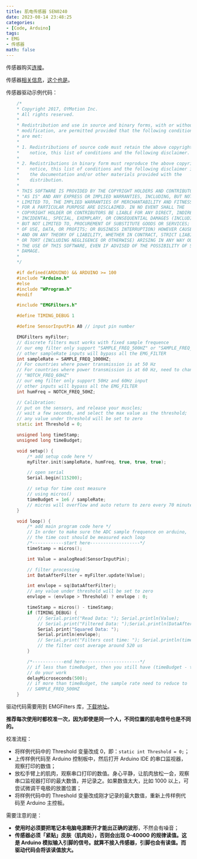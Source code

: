 ```yaml
---
title: 肌电传感器 SEN0240
date: 2023-08-14 23:48:25
categories:
- [Code, Arduino]
tags:
- EMG
- 传感器
math: false
---
```


传感器购买[连接](https://www.dfrobot.com.cn/goods-1503.html)。

传感器[相关信息](https://wiki.dfrobot.com.cn/_SKU_SEN0240_肌电传感器_Analog_EMG_Sensor_by_OYMotion)，[这个也是](https://www.yuque.com/cs/products/rwe87o)。

传感器驱动示例代码：

```C++
    /*
    * Copyright 2017, OYMotion Inc.
    * All rights reserved.
    *
    * Redistribution and use in source and binary forms, with or without
    * modification, are permitted provided that the following conditions
    * are met:
    *
    * 1. Redistributions of source code must retain the above copyright
    *    notice, this list of conditions and the following disclaimer.
    *
    * 2. Redistributions in binary form must reproduce the above copyright
    *    notice, this list of conditions and the following disclaimer in
    *    the documentation and/or other materials provided with the
    *    distribution.
    *
    * THIS SOFTWARE IS PROVIDED BY THE COPYRIGHT HOLDERS AND CONTRIBUTORS
    * "AS IS" AND ANY EXPRESS OR IMPLIED WARRANTIES, INCLUDING, BUT NOT
    * LIMITED TO, THE IMPLIED WARRANTIES OF MERCHANTABILITY AND FITNESS
    * FOR A PARTICULAR PURPOSE ARE DISCLAIMED. IN NO EVENT SHALL THE
    * COPYRIGHT HOLDER OR CONTRIBUTORS BE LIABLE FOR ANY DIRECT, INDIRECT,
    * INCIDENTAL, SPECIAL, EXEMPLARY, OR CONSEQUENTIAL DAMAGES (INCLUDING,
    * BUT NOT LIMITED TO, PROCUREMENT OF SUBSTITUTE GOODS OR SERVICES; LOSS
    * OF USE, DATA, OR PROFITS; OR BUSINESS INTERRUPTION) HOWEVER CAUSED
    * AND ON ANY THEORY OF LIABILITY, WHETHER IN CONTRACT, STRICT LIABILITY,
    * OR TORT (INCLUDING NEGLIGENCE OR OTHERWISE) ARISING IN ANY WAY OUT OF
    * THE USE OF THIS SOFTWARE, EVEN IF ADVISED OF THE POSSIBILITY OF SUCH
    * DAMAGE.
    *
    */

    #if defined(ARDUINO) && ARDUINO >= 100
    #include "Arduino.h"
    #else
    #include "WProgram.h"
    #endif

    #include "EMGFilters.h"

    #define TIMING_DEBUG 1

    #define SensorInputPin A0 // input pin number

    EMGFilters myFilter;
    // discrete filters must works with fixed sample frequence
    // our emg filter only support "SAMPLE_FREQ_500HZ" or "SAMPLE_FREQ_1000HZ"
    // other sampleRate inputs will bypass all the EMG_FILTER
    int sampleRate = SAMPLE_FREQ_1000HZ;
    // For countries where power transmission is at 50 Hz
    // For countries where power transmission is at 60 Hz, need to change to
    // "NOTCH_FREQ_60HZ"
    // our emg filter only support 50Hz and 60Hz input
    // other inputs will bypass all the EMG_FILTER
    int humFreq = NOTCH_FREQ_50HZ;

    // Calibration:
    // put on the sensors, and release your muscles;
    // wait a few seconds, and select the max value as the threshold;
    // any value under threshold will be set to zero
    static int Threshold = 0;

    unsigned long timeStamp;
    unsigned long timeBudget;

    void setup() {
        /* add setup code here */
        myFilter.init(sampleRate, humFreq, true, true, true);

        // open serial
        Serial.begin(115200);

        // setup for time cost measure
        // using micros()
        timeBudget = 1e6 / sampleRate;
        // micros will overflow and auto return to zero every 70 minutes
    }

    void loop() {
        /* add main program code here */
        // In order to make sure the ADC sample frequence on arduino,
        // the time cost should be measured each loop
        /*------------start here-------------------*/
        timeStamp = micros();

        int Value = analogRead(SensorInputPin);

        // filter processing
        int DataAfterFilter = myFilter.update(Value);

        int envlope = sq(DataAfterFilter);
        // any value under threshold will be set to zero
        envlope = (envlope > Threshold) ? envlope : 0;

        timeStamp = micros() - timeStamp;
        if (TIMING_DEBUG) {
            // Serial.print("Read Data: "); Serial.println(Value);
            // Serial.print("Filtered Data: ");Serial.println(DataAfterFilter);
            Serial.print("Squared Data: ");
            Serial.println(envlope);
            // Serial.print("Filters cost time: "); Serial.println(timeStamp);
            // the filter cost average around 520 us
        }

        /*------------end here---------------------*/
        // if less than timeBudget, then you still have (timeBudget - timeStamp) to
        // do your work
        delayMicroseconds(500);
        // if more than timeBudget, the sample rate need to reduce to
        // SAMPLE_FREQ_500HZ
    }
```

驱动代码需要用到 EMGFilters 库，[下载地址](https://github.com/oymotion/EMGFilters)。

**推荐每次使用时都校准一次，因为即使是同一个人，不同位置的肌电信号也是不同的。**

校准流程：

- 将样例代码中的 Threshold 变量改成 0，即：`static int Threshold = 0;`；
- 上传样例代码至 Arduino 控制板中，然后打开 Arduino IDE 的串口监视器，观察打印的数值；
- 放松手臂上的肌肉，观察串口打印的数值。身心平静，让肌肉放松一会，观察串口监视器打印的最大数值，并记录之。如果数值太大，比如 1000 以上，可尝试微调干电极的放置位置；
- 将样例代码中的 Threshold 变量改成刚才记录的最大数值，重新上传样例代码至 Arduino 主控板。

需要注意的是：

- **使用时必须要把笔记本电脑电源断开才能出正确的波形**，不然会有噪音；
- **传感器必须「紧贴」皮肤（肌肉处），否则会出现 0-40000 的规律读值。这是 Arduino 模拟输入引脚的信号。就算不接入传感器，引脚也会有读值。而驱动代码会将该读值放大。**
